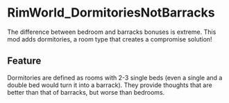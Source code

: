 # RimWorld_DormitoriesNotBarracks
The difference between bedroom and barracks bonuses is extreme. This mod adds dormitories, a room type that creates a compromise solution!

## Feature
Dormitories are defined as rooms with 2-3 single beds (even a single and a double bed would turn it into a barrack). They provide thoughts that are better than that of barracks, but worse than bedrooms.
